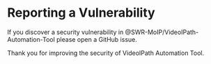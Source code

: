 # Reporting a Vulnerability

If you discover a security vulnerability in @SWR-MoIP/VideoIPath-Automation-Tool please open a GitHub issue.

Thank you for improving the security of VideoIPath Automation Tool.

